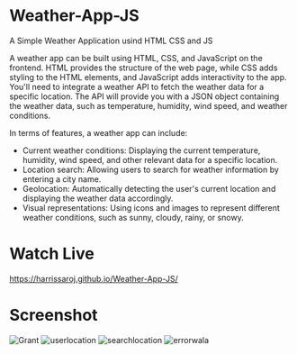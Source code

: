 # Weather-App-JS
 A Simple Weather Application usind HTML CSS and JS
 
 A weather app can be built using HTML, CSS, and JavaScript on the frontend. HTML provides the structure of the web page, while CSS adds styling to the HTML elements, and JavaScript adds interactivity to the app.
 You'll need to integrate a weather API to fetch the weather data for a specific location. The API will provide you with a JSON object containing the weather data, such as temperature, humidity, wind speed, and weather conditions.
 
 In terms of features, a weather app can include:
 
 * Current weather conditions: Displaying the current temperature, humidity, wind speed, and other relevant data for a specific location.
 * Location search: Allowing users to search for weather information by entering a city name.
 * Geolocation: Automatically detecting the user's current location and displaying the weather data accordingly.
 * Visual representations: Using icons and images to represent different weather conditions, such as sunny, cloudy, rainy, or snowy.

# Watch Live

https://harrissaroj.github.io/Weather-App-JS/

# Screenshot
![Grant](https://github.com/HarrisSaroj/Weather-App-JS/assets/109414883/0243e113-3bcc-4110-8687-5b32b1fe78c8)
![userlocation](https://github.com/HarrisSaroj/Weather-App-JS/assets/109414883/11e53ff9-76f8-4f41-b57f-8d12f8841ab5)
![searchlocation](https://github.com/HarrisSaroj/Weather-App-JS/assets/109414883/9066f2fa-aa6d-459c-9746-04412e6a4c0a)
![errorwala](https://github.com/HarrisSaroj/Weather-App-JS/assets/109414883/ab518d5a-6f4e-4513-a614-a76f2c75090c)
